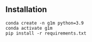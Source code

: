 ## Installation

```
conda create -n g1m python=3.9
conda activate g1m
pip install -r requirements.txt
```